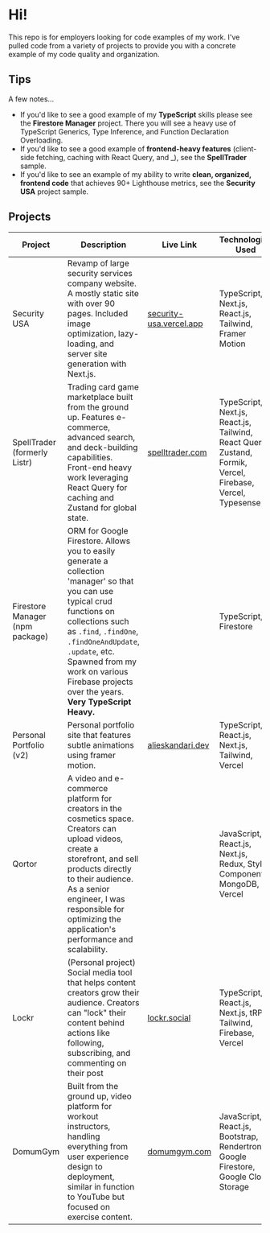 # Hi!

This repo is for employers looking for code examples of my work. I've pulled code from a variety of projects to provide you with a concrete example of my code quality and organization.

## Tips
A few notes...
* If you'd like to see a good example of my **TypeScript** skills please see the **Firestore Manager** project. There you will see a heavy use of TypeScript Generics, Type Inference, and Function Declaration Overloading.
* If you'd like to see a good example of **frontend-heavy features** (client-side fetching, caching with React Query, and _), see the **SpellTrader** sample.
* If you'd like to see an example of my ability to write **clean, organized, frontend code** that achieves 90+ Lighthouse metrics, see the **Security USA** project sample.

## Projects

| Project               | Description                                                                     | Live Link | Technologies Used                                              | Language   | Code     | Year |
|-----------------------|---------------------------------------------------------------------------------|------|----------------------------------------------------------------|------------|----------|-------|
| Security USA          | Revamp of large security services company website. A mostly static site with over 90 pages. Included image optimization, lazy-loading, and server site generation with Next.js. | [security-usa.vercel.app](https://security-usa.vercel.app) | TypeScript, Next.js, React.js, Tailwind, Framer Motion        | [TS](assets/typescript-logo.png)TypeScript | [Sample (Home Page)](https://github.com/AliEskandari/for-employers/tree/main/security-usa) | 2024 |
| SpellTrader (formerly Listr)   | Trading card game marketplace built from the ground up. Features e-commerce, advanced search, and deck-building capabilities. Front-end heavy work leveraging React Query for caching and Zustand for global state. | [spelltrader.com](https://spelltrader.com) | TypeScript, Next.js, React.js, Tailwind, React Query, Zustand, Formik, Vercel, Firebase, Vercel, Typesense | TypeScript | [Sample (Deck Builder Page)](https://github.com/AliEskandari/for-employers/tree/main/spell-trader) | 2023-2024
| Firestore Manager (npm package) | ORM for Google Firestore. Allows you to easily generate a collection 'manager' so that you can use typical crud functions on collections such as `.find`, `.findOne`, `.findOneAndUpdate`, `.update`, etc. Spawned from my work on various Firebase projects over the years. **Very TypeScript Heavy.**|  | TypeScript, Firestore | TypeScript | [Repo](https://github.com/AliEskandari/firestore-manager) | 2024 | 
| Personal Portfolio (v2) | Personal portfolio site that features subtle animations using framer motion. | [alieskandari.dev](https://alieskandari.dev) | TypeScript, React.js, Next.js, Tailwind, Vercel | TypeScript | [Repo](https://github.com/AliEskandari/personal-website) | 2024 |
| Qortor | A video and e-commerce platform for creators in the cosmetics space. Creators can upload videos, create a storefront, and sell products directly to their audience. As a senior engineer, I was responsible for optimizing the application's performance and scalability. |  | JavaScript, React.js, Next.js, Redux, Styled Components, MongoDB, Vercel | JavaScript |  | 2023 |
| Lockr | (Personal project) Social media tool that helps content creators grow their audience. Creators can "lock" their content behind actions like following, subscribing, and commenting on their post| [lockr.social](https://lockr.social) | TypeScript, React.js, Next.js, tRPC, Tailwind, Firebase, Vercel | TypeScript | [Repo](https://github.com/AliEskandari/lockr) | 2022 |
| DomumGym                 | Built from the ground up, video platform for workout instructors, handling everything from user experience design to deployment, similar in function to YouTube but focused on exercise content. | [domumgym.com](https://domumgym.com) | JavaScript, React.js, Bootstrap, Rendertron, Google Firestore, Google Cloud Storage | JavaScript | [Sample](https://github.com/AliEskandari/video-platform) | 2022 |

  
